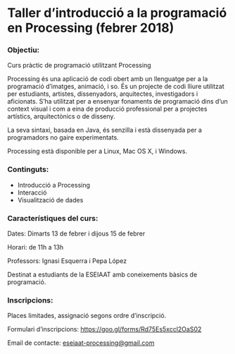 # Taller d’introducció a la programació en Processing (febrer 2018)


### Objectiu:
Curs pràctic de programació utilitzant Processing

Processing és una aplicació de codi obert amb un llenguatge per a la programació d’imatges, animació, i so. És un projecte de codi lliure utilitzat per estudiants, artistes, dissenyadors, arquitectes, investigadors i aficionats. S’ha utilitzat per a ensenyar fonaments de programació dins d’un context visual i com a eina de producció professional per a projectes artístics, arquitectònics o de disseny.

La seva sintaxi, basada en Java, és senzilla i està dissenyada per a programadors no gaire experimentats.

Processing està disponible per a Linux, Mac OS X, i Windows.

### Continguts:

* Introducció a Processing
* Interacció
* Visualització de dades

### Característiques del curs:

Dates: Dimarts 13 de febrer i dijous 15 de febrer

Horari: de 11h a 13h

Professors: Ignasi Esquerra i Pepa López

Destinat a estudiants de la ESEIAAT amb coneixements bàsics de programació.

### Inscripcions:

Places limitades, assignació segons ordre d’inscripció.

Formulari d’inscripcions: https://goo.gl/forms/Rd75Es5xccl2OaS02

Email de contacte: eseiaat-processing@gmail.com
    

